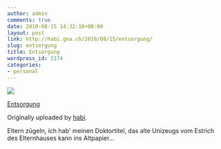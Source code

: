 ```yaml
---
author: admin
comments: true
date: 2010-08-15 14:32:10+00:00
layout: post
link: http://habi.gna.ch/2010/08/15/entsorgung/
slug: entsorgung
title: Entsorgung
wordpress_id: 2174
categories:
- personal
---
```



 [![](http://farm5.static.flickr.com/4135/4894129320_c574545e3f_m.jpg)](http://www.flickr.com/photos/habi/4894129320/)
   

 
  [Entsorgung](http://www.flickr.com/photos/habi/4894129320/)
    

  Originally uploaded by [habi](http://www.flickr.com/people/habi/).
 



Eltern zügeln, ich hab' meinen Doktortitel, das alte Unizeugs vom Estrich des Elternhauses kann ins Altpapier...
  

